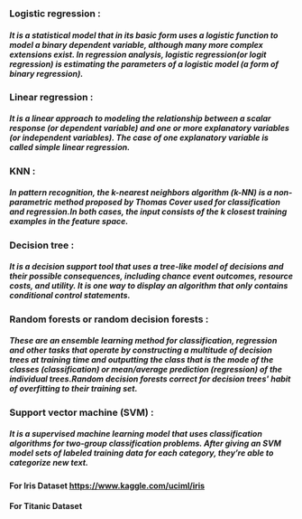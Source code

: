 ### Logistic regression :
##### It is a statistical model that in its basic form uses a logistic function to model a binary dependent variable, although many more complex extensions exist. In regression analysis, logistic regression(or logit regression) is estimating the parameters of a logistic model (a form of binary regression).

### Linear regression :
##### It is a linear approach to modeling the relationship between a scalar response (or dependent variable) and one or more explanatory variables (or independent variables). The case of one explanatory variable is called simple linear regression.

### KNN :
##### In pattern recognition, the k-nearest neighbors algorithm (k-NN) is a non-parametric method proposed by Thomas Cover used for classification and regression.In both cases, the input consists of the k closest training examples in the feature space.

### Decision tree :
##### It is a decision support tool that uses a tree-like model of decisions and their possible consequences, including chance event outcomes, resource costs, and utility. It is one way to display an algorithm that only contains conditional control statements.

### Random forests or random decision forests :
##### These are an ensemble learning method for classification, regression and other tasks that operate by constructing a multitude of decision trees at training time and outputting the class that is the mode of the classes (classification) or mean/average prediction (regression) of the individual trees.Random decision forests correct for decision trees' habit of overfitting to their training set.

### Support vector machine (SVM) : 
##### It is a supervised machine learning model that uses classification algorithms for two-group classification problems. After giving an SVM model sets of labeled training data for each category, they’re able to categorize new text.

#### For Iris Dataset https://www.kaggle.com/uciml/iris
#### For Titanic Dataset 
